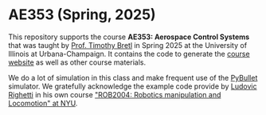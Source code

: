 # AE353 (Spring, 2025)

This repository supports the course **AE353: Aerospace Control Systems** that was taught by [Prof. Timothy Bretl](https://aerospace.illinois.edu/directory/profile/tbretl) in Spring 2025 at the University of Illinois at Urbana-Champaign. It contains the code to generate the [course website](https://tbretl.github.io/ae353-sp25/) as well as other course materials.

We do a lot of simulation in this class and make frequent use of the [PyBullet](https://pybullet.org) simulator. We gratefully acknowledge the example code provide by [Ludovic Righetti](https://engineering.nyu.edu/faculty/ludovic-righetti) in his own course ["ROB2004: Robotics manipulation and Locomotion" at NYU](https://github.com/righetti/ROB2004).

